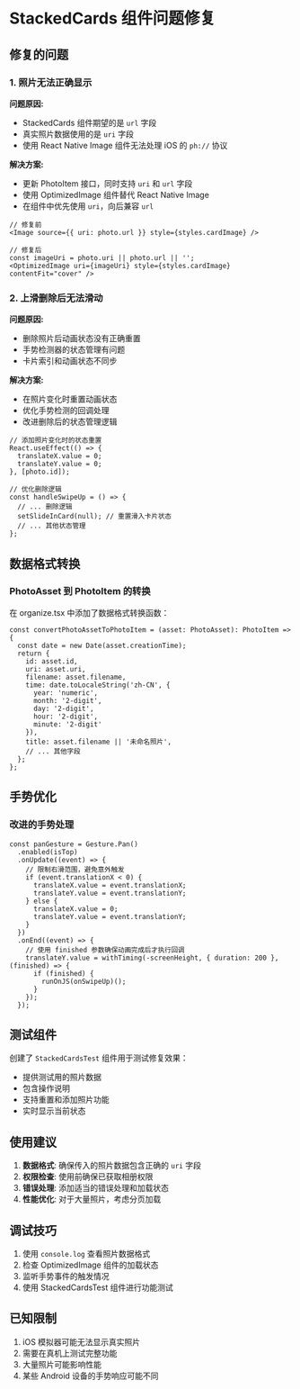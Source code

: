 # StackedCards 组件问题修复

## 修复的问题

### 1. 照片无法正确显示

**问题原因:**
- StackedCards 组件期望的是 `url` 字段
- 真实照片数据使用的是 `uri` 字段
- 使用 React Native Image 组件无法处理 iOS 的 `ph://` 协议

**解决方案:**
- 更新 PhotoItem 接口，同时支持 `uri` 和 `url` 字段
- 使用 OptimizedImage 组件替代 React Native Image
- 在组件中优先使用 `uri`，向后兼容 `url`

```tsx
// 修复前
<Image source={{ uri: photo.url }} style={styles.cardImage} />

// 修复后
const imageUri = photo.uri || photo.url || '';
<OptimizedImage uri={imageUri} style={styles.cardImage} contentFit="cover" />
```

### 2. 上滑删除后无法滑动

**问题原因:**
- 删除照片后动画状态没有正确重置
- 手势检测器的状态管理有问题
- 卡片索引和动画状态不同步

**解决方案:**
- 在照片变化时重置动画状态
- 优化手势检测的回调处理
- 改进删除后的状态管理逻辑

```tsx
// 添加照片变化时的状态重置
React.useEffect(() => {
  translateX.value = 0;
  translateY.value = 0;
}, [photo.id]);

// 优化删除逻辑
const handleSwipeUp = () => {
  // ... 删除逻辑
  setSlideInCard(null); // 重置滑入卡片状态
  // ... 其他状态管理
};
```

## 数据格式转换

### PhotoAsset 到 PhotoItem 的转换

在 organize.tsx 中添加了数据格式转换函数：

```tsx
const convertPhotoAssetToPhotoItem = (asset: PhotoAsset): PhotoItem => {
  const date = new Date(asset.creationTime);
  return {
    id: asset.id,
    uri: asset.uri,
    filename: asset.filename,
    time: date.toLocaleString('zh-CN', {
      year: 'numeric',
      month: '2-digit',
      day: '2-digit',
      hour: '2-digit',
      minute: '2-digit'
    }),
    title: asset.filename || '未命名照片',
    // ... 其他字段
  };
};
```

## 手势优化

### 改进的手势处理

```tsx
const panGesture = Gesture.Pan()
  .enabled(isTop)
  .onUpdate((event) => {
    // 限制右滑范围，避免意外触发
    if (event.translationX < 0) {
      translateX.value = event.translationX;
      translateY.value = event.translationY;
    } else {
      translateX.value = 0;
      translateY.value = event.translationY;
    }
  })
  .onEnd((event) => {
    // 使用 finished 参数确保动画完成后才执行回调
    translateY.value = withTiming(-screenHeight, { duration: 200 }, (finished) => {
      if (finished) {
        runOnJS(onSwipeUp)();
      }
    });
  });
```

## 测试组件

创建了 `StackedCardsTest` 组件用于测试修复效果：

- 提供测试用的照片数据
- 包含操作说明
- 支持重置和添加照片功能
- 实时显示当前状态

## 使用建议

1. **数据格式**: 确保传入的照片数据包含正确的 `uri` 字段
2. **权限检查**: 使用前确保已获取相册权限
3. **错误处理**: 添加适当的错误处理和加载状态
4. **性能优化**: 对于大量照片，考虑分页加载

## 调试技巧

1. 使用 `console.log` 查看照片数据格式
2. 检查 OptimizedImage 组件的加载状态
3. 监听手势事件的触发情况
4. 使用 StackedCardsTest 组件进行功能测试

## 已知限制

1. iOS 模拟器可能无法显示真实照片
2. 需要在真机上测试完整功能
3. 大量照片可能影响性能
4. 某些 Android 设备的手势响应可能不同